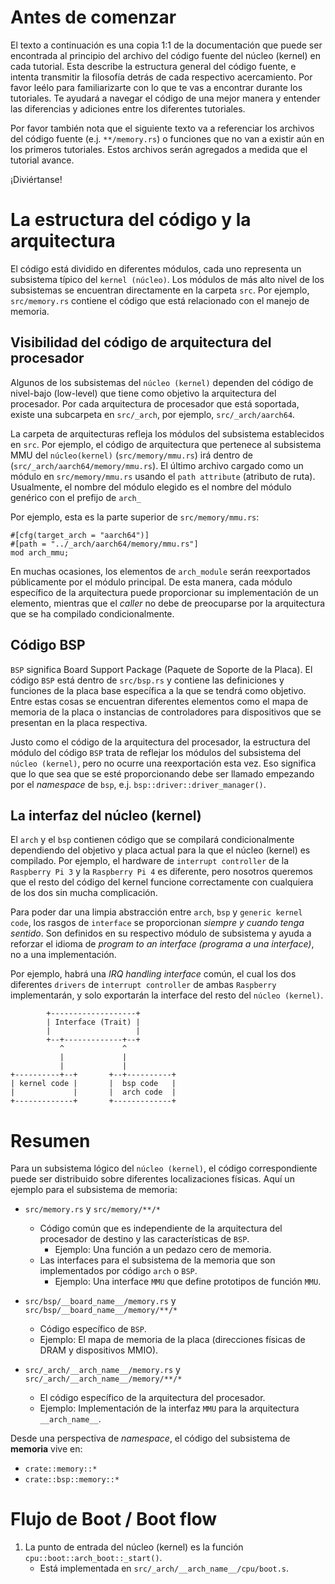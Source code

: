 # Antes de comenzar

El texto a continuación es una copia 1:1 de la documentación que 
puede ser encontrada al principio del archivo del código fuente 
del núcleo (kernel) en cada tutorial. Esta describe la estructura 
general del código fuente, e intenta transmitir la filosofía detrás
de cada respectivo acercamiento. Por favor leélo para familiarizarte
con lo que te vas a encontrar durante los tutoriales. Te ayudará a navegar el código de una mejor manera y entender las diferencias y adiciones entre los diferentes tutoriales.

Por favor también nota que el siguiente texto va a referenciar
los archivos del código fuente (e.j. `**/memory.rs`) o funciones que
no van a existir aún en los primeros tutoriales. Estos archivos serán agregados 
a medida que el tutorial avance.

¡Diviértanse!

# La estructura del código y la arquitectura

El código está dividido en diferentes módulos, cada uno representa un
subsistema típico del `kernel (núcleo)`. Los módulos de más alto nivel de los subsistemas se encuentran directamente en la carpeta `src`.
Por ejemplo, `src/memory.rs` contiene el código que está relacionado
con el manejo de memoria.

## Visibilidad del código de arquitectura del procesador

Algunos de los subsistemas del `núcleo (kernel)` dependen del código de nivel-bajo (low-level) que tiene como objetivo la arquitectura del procesador.
Por cada arquitectura de procesador que está soportada, existe una subcarpeta en `src/_arch`, por ejemplo, `src/_arch/aarch64`.

La carpeta de arquitecturas refleja los módulos del subsistema establecidos en `src`. Por ejemplo, el código de arquitectura que pertenece al subsistema MMU del `núcleo(kernel)` (`src/memory/mmu.rs`) irá dentro de (`src/_arch/aarch64/memory/mmu.rs`).
El último archivo cargado como un módulo en `src/memory/mmu.rs` usando el `path attribute` (atributo de ruta). Usualmente, el nombre del módulo elegido es el nombre del módulo genérico con el prefijo de `arch_`

Por ejemplo, esta es la parte superior de `src/memory/mmu.rs`:

```
#[cfg(target_arch = "aarch64")]
#[path = "../_arch/aarch64/memory/mmu.rs"]
mod arch_mmu;
```

En muchas ocasiones, los elementos de `arch_module` serán reexportados públicamente por el módulo principal.
De esta manera, cada módulo específico de la arquitectura puede proporcionar su implementación de un elemento, mientras que el *caller* no debe de preocuparse por la arquitectura que se ha compilado condicionalmente.

## Código BSP

`BSP` significa Board Support Package (Paquete de Soporte de la Placa).
El código `BSP` está dentro de `src/bsp.rs` y contiene las definiciones y funciones de la placa base específica a la que se tendrá como objetivo. 
Entre estas cosas se encuentran diferentes elementos como el mapa de memoria de la placa o instancias de controladores para dispositivos que se presentan en la placa respectiva.

Justo como el código de la arquitectura del procesador, la estructura del módulo del código `BSP` trata de reflejar los módulos del subsistema del `núcleo (kernel)`, pero no ocurre una reexportación esta vez. Eso significa que lo que sea que se esté proporcionando debe ser llamado empezando por el *namespace* de `bsp`, e.j. `bsp::driver::driver_manager()`.

## La interfaz del núcleo (kernel)

El `arch` y el `bsp` contienen código que se compilará condicionalmente dependiendo del objetivo y placa actual para la que el núcleo (kernel) es compilado.
Por ejemplo, el hardware de `interrupt controller` de la `Raspberry Pi 3`
y la  `Raspberry Pi 4` es diferente, pero nosotros queremos que el resto del código del kernel funcione correctamente con cualquiera de los dos sin mucha complicación.

Para poder dar una limpia abstracción entre `arch`, `bsp` y `generic kernel code`, los rasgos de `interface` se proporcionan *siempre y cuando tenga sentido*. Son definidos en su respectivo módulo de subsistema y ayuda a reforzar el idioma de *program to an interface* *(programa a una interface)*, no a una implementación. 

Por ejemplo, habrá una *IRQ handling interface* común, el cual los dos diferentes `drivers` de `interrupt controller` de ambas `Raspberry` implementarán, y solo exportarán la interface del resto del `núcleo (kernel)`.

```
        +-------------------+
        | Interface (Trait) |
        |                   |
        +--+-------------+--+
           ^             ^
           |             |
           |             |
+----------+--+       +--+----------+
| kernel code |       |  bsp code   |
|             |       |  arch code  |
+-------------+       +-------------+
```

# Resumen

Para un subsistema lógico del `núcleo (kernel)`, el código correspondiente puede ser distribuido sobre diferentes localizaciones físicas. Aquí un ejemplo para el subsistema de memoria:

- `src/memory.rs` y `src/memory/**/*`
  
  - Código común que es independiente de la arquitectura del procesador de destino y las características de `BSP`.
    - Ejemplo: Una función a un pedazo cero de memoria.
  - Las interfaces para el subsistema de la memoria que son implementados por código `arch` o `BSP`.
    - Ejemplo: Una interface `MMU` que define prototipos de función `MMU`.

- `src/bsp/__board_name__/memory.rs` y `src/bsp/__board_name__/memory/**/*`
  
  - Código específico de `BSP`.
  - Ejemplo: El mapa de memoria de la placa (direcciones físicas de DRAM y dispositivos MMIO).

- `src/_arch/__arch_name__/memory.rs` y `src/_arch/__arch_name__/memory/**/*`
  
  - El código específico de la arquitectura del procesador.
  - Ejemplo: Implementación de la interfaz `MMU` para la arquitectura `__arch_name__`.

Desde una perspectiva de *namespace*, el código del subsistema de **memoria** vive en:

- `crate::memory::*`
- `crate::bsp::memory::*`

# Flujo de Boot / Boot flow

1. La punto de entrada del núcleo (kernel) es la función `cpu::boot::arch_boot::_start()`.
   - Está implementada en `src/_arch/__arch_name__/cpu/boot.s`.
